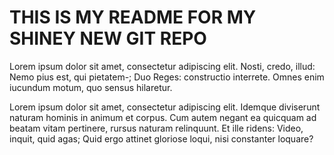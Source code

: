 # THIS IS MY README FOR MY SHINEY NEW GIT REPO

Lorem ipsum dolor sit amet, consectetur adipiscing elit. Nosti, credo, illud: Nemo pius est, qui pietatem-; Duo Reges: constructio interrete. Omnes enim iucundum motum, quo sensus hilaretur.

Lorem ipsum dolor sit amet, consectetur adipiscing elit. Idemque diviserunt naturam hominis in animum et corpus. Cum autem negant ea quicquam ad beatam vitam pertinere, rursus naturam relinquunt. Et ille ridens: Video, inquit, quid agas; Quid ergo attinet gloriose loqui, nisi constanter loquare?
